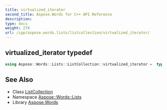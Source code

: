 ```yaml
---
title: virtualized_iterator
second_title: Aspose.Words for C++ API Reference
description: 
type: docs
weight: 274
url: /cpp/aspose.words.lists/listcollection/virtualized_iterator/
---
```

## virtualized_iterator typedef




```cpp
using Aspose::Words::Lists::ListCollection::virtualized_iterator =  typename iterator_holder_type::virtualized_iterator
```

## See Also

* Class [ListCollection](../)
* Namespace [Aspose::Words::Lists](../../)
* Library [Aspose.Words](../../../)
